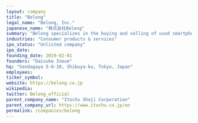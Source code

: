 ```yaml
---
layout: company
title: "Belong"
legal_name: "Belong, Inc."
japanese_name: "株式会社Belong"
summary: "Belong specializes in the buying and selling of used smartphones. They offer a web-based service called 'Belong Kaitori' for buying used smartphones and developed the 'Nico-Sma' website for selling used iPhones. They also have a subscription service for used smartphones called 'Nico-Sma More'. Belong is a wholly-owned subsidiary of Itochu Shoji Corporation."
industries: "Consumer products & services"
ipo_status: "Unlisted company"
ipo_date: 
founding_date: 2019-02-01
founders: "Daisuke Inoue"
hq: "Sendagaya 5-8-10, Shibuya-ku, Tokyo, Japan"
employees: 
ticker_symbol: 
website: https://belong.co.jp
wikipedia: 
twitter: Belong_official
parent_company_name: "Itochu Shoji Corporation"
parent_company_url: https://www.itochu.co.jp/en
permalink: /companies/belong
---
```

